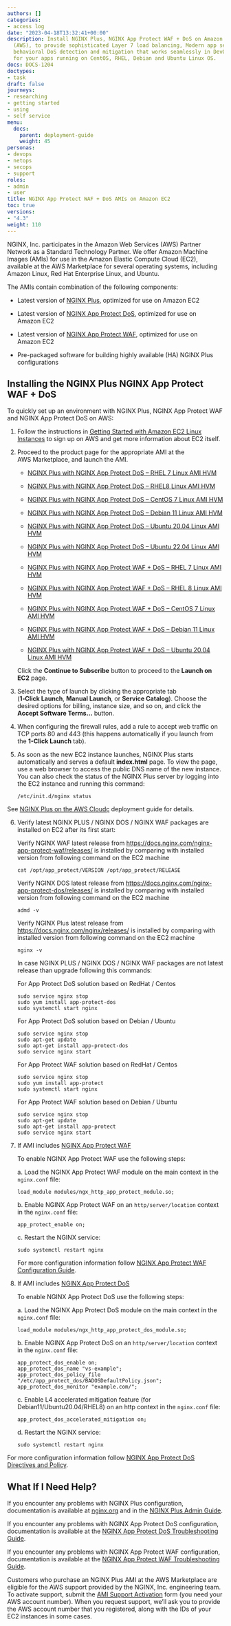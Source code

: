 ```yaml
---
authors: []
categories:
- access log
date: "2023-04-18T13:32:41+00:00"
description: Install NGINX Plus, NGINX App Protect WAF + DoS on Amazon Web Services
  (AWS), to provide sophisticated Layer 7 load balancing, Modern app security solution,
  behavioral DoS detection and mitigation that works seamlessly in DevOps environments
  for your apps running on CentOS, RHEL, Debian and Ubuntu Linux OS.
docs: DOCS-1204
doctypes:
- task
draft: false
journeys:
- researching
- getting started
- using
- self service
menu:
  docs:
    parent: deployment-guide
    weight: 45
personas:
- devops
- netops
- secops
- support
roles:
- admin
- user
title: NGINX App Protect WAF + DoS AMIs on Amazon EC2
toc: true
versions:
- "4.3"
weight: 110
---
```


NGINX, Inc. participates in the Amazon Web Services (AWS) Partner Network as a Standard Technology Partner. We offer Amazon Machine Images (AMIs) for use in the Amazon Elastic Compute Cloud (EC2), available at the AWS Marketplace for several operating systems, including Amazon Linux, Red Hat Enterprise Linux, and Ubuntu.

The AMIs contain combination of the following components:

*   Latest version of [NGINX Plus](https://docs.nginx.com/nginx/), optimized for use on Amazon EC2

*   Latest version of [NGINX App Protect DoS](https://docs.nginx.com/nginx-app-protect-dos/), optimized for use on Amazon EC2
*   Latest version of [NGINX App Protect WAF](https://docs.nginx.com/nginx-app-protect-waf/), optimized for use on Amazon EC2
*   Pre-packaged software for building highly available (HA) NGINX Plus configurations

## Installing the NGINX Plus NGINX App Protect WAF + DoS

To quickly set up an environment with NGINX Plus, NGINX App Protect WAF and NGINX App Protect DoS on AWS:

1.  Follow the instructions in [Getting Started with Amazon EC2 Linux Instances](http://docs.aws.amazon.com/AWSEC2/latest/UserGuide/EC2_GetStarted.html) to sign up on AWS and get more information about EC2 itself.
2.  Proceed to the product page for the appropriate AMI at the AWS Marketplace, and launch the AMI.

    *   [NGINX Plus with NGINX App Protect DoS – RHEL 7 Linux AMI HVM](https://aws.amazon.com/marketplace/pp/prodview-bjdboufufnb7g?sr=0-4&ref_=beagle&applicationId=AWSMPContessa)

    *   [NGINX Plus with NGINX App Protect DoS – RHEL8 Linux AMI HVM](https://aws.amazon.com/marketplace/pp/prodview-e6bifer7o6uzm?sr=0-13&ref_=beagle&applicationId=AWSMPContessa)

    *   [NGINX Plus with NGINX App Protect DoS – CentOS 7 Linux AMI HVM](https://aws.amazon.com/marketplace/pp/prodview-deeny2oe7izti?sr=0-12&ref_=beagle&applicationId=AWSMPContessa)

    *   [NGINX Plus with NGINX App Protect DoS – Debian 11 Linux AMI HVM](https://aws.amazon.com/marketplace/pp/prodview-56oveh2rsxsbq?sr=0-2&ref_=beagle&applicationId=AWSMPContessa)

    *   [NGINX Plus with NGINX App Protect DoS – Ubuntu 20.04 Linux AMI HVM](https://aws.amazon.com/marketplace/pp/prodview-gsoln2vnsgpr4?sr=0-5&ref_=beagle&applicationId=AWSMPContessa)

    *   [NGINX Plus with NGINX App Protect DoS – Ubuntu 22.04 Linux AMI HVM](https://aws.amazon.com/marketplace/pp/prodview-l6f2q2ykrjufy?sr=0-13&ref_=beagle&applicationId=AWSMPContessa)

    *   [NGINX Plus with NGINX App Protect WAF + DoS – RHEL 7 Linux AMI HVM](https://aws.amazon.com/marketplace/pp/prodview-jedbygo6xbvto?sr=0-1&ref_=beagle&applicationId=AWSMPContessa)
   
    *   [NGINX Plus with NGINX App Protect WAF + DoS – RHEL 8 Linux AMI HVM](https://aws.amazon.com/marketplace/pp/prodview-6pvnoyr2mp2co?sr=0-18&ref_=beagle&applicationId=AWSMPContessa)
    
    *   [NGINX Plus with NGINX App Protect WAF + DoS – CentOS 7 Linux AMI HVM](https://aws.amazon.com/marketplace/pp/prodview-jedbygo6xbvto?sr=0-1&ref_=beagle&applicationId=AWSMPContessa)

    *   [NGINX Plus with NGINX App Protect WAF + DoS – Debian 11 Linux AMI HVM](https://aws.amazon.com/marketplace/pp/prodview-wbyobl7a55vcu?sr=0-3&ref_=beagle&applicationId=AWSMPContessa)

    *   [NGINX Plus with NGINX App Protect WAF + DoS – Ubuntu 20.04 Linux AMI HVM](https://aws.amazon.com/marketplace/pp/prodview-zhxmqlcoylkca?sr=0-2&ref_=beagle&applicationId=AWSMPContessa)
                                  
    Click the **Continue to Subscribe** button to proceed to the **Launch on EC2** page.

3.  Select the type of launch by clicking the appropriate tab (<span style="white-space: nowrap; font-weight:bold;">1‑Click Launch</span>, **Manual Launch**, or **Service Catalog**). Choose the desired options for billing, instance size, and so on, and click the <span style="white-space: nowrap; font-weight:bold;">Accept Software Terms…</span> button.
4.  When configuring the firewall rules, add a rule to accept web traffic on TCP ports 80 and 443 (this happens automatically if you launch from the <span style="white-space: nowrap; font-weight:bold;">1-Click Launch</span> tab).
5.  As soon as the new EC2 instance launches, NGINX Plus starts automatically and serves a default **index.html** page. To view the page, use a web browser to access the public DNS name of the new instance. You can also check the status of the NGINX Plus server by logging into the EC2 instance and running this command:

	```nginx
	/etc/init.d/nginx status
	```

  See [NGINX Plus on the AWS Cloudç](https://www.nginx.com/resources/datasheets/nginx-quick-start-guide-for-aws/) deployment guide for details.

6. Verify latest NGINX PLUS / NGINX DOS / NGINX WAF packages are installed on EC2 after its first start:
     
     Verify NGINX WAF latest release from https://docs.nginx.com/nginx-app-protect-waf/releases/ is 
     installed by comparing with installed version from following command on the EC2 machine  
      ```shell
      cat /opt/app_protect/VERSION /opt/app_protect/RELEASE 
      ```

     Verify NGINX DOS latest release from https://docs.nginx.com/nginx-app-protect-dos/releases/ is 
     installed by comparing with installed version from following command on the EC2 machine  
      ```shell
      admd -v 
      ```

     Verify NGINX Plus latest release from https://docs.nginx.com/nginx/releases/ is 
     installed by comparing with installed version from following command on the EC2 machine  
      ```shell
      nginx -v 
      ```  

    In case NGINX PLUS / NGINX DOS / NGINX WAF packages are not latest release than upgrade following this commands:

    For App Protect DoS solution based on RedHat / Centos
      ```shell
      sudo service nginx stop
      sudo yum install app-protect-dos
      sudo systemctl start nginx 
      ```  

    For App Protect DoS solution based on Debian / Ubuntu
      ```shell
      sudo service nginx stop
      sudo apt-get update
      sudo apt-get install app-protect-dos
      sudo service nginx start
      ```  

     For App Protect WAF solution based on RedHat / Centos
      ```shell
      sudo service nginx stop
      sudo yum install app-protect
      sudo systemctl start nginx 
      ```  

    For App Protect WAF solution based on Debian / Ubuntu
      ```shell
      sudo service nginx stop
      sudo apt-get update
      sudo apt-get install app-protect
      sudo service nginx start
      ```  

7. If AMI includes [NGINX App Protect WAF](https://docs.nginx.com/nginx-app-protect-waf/)

    To enable NGINX App Protect WAF use the following steps:

    a. Load the NGINX App Protect WAF module on the main context in the `nginx.conf` file: 

    ```shell
    load_module modules/ngx_http_app_protect_module.so;
    ```

    b. Enable NGINX App Protect WAF on an `http/server/location` context in the `nginx.conf` file:
    
    ```shell
    app_protect_enable on;
    ```

    c. Restart the NGINX service:
    
    ```shell
    sudo systemctl restart nginx
    ```

   For more configuration information follow [NGINX App Protect WAF Configuration Guide](https://docs.nginx.com/nginx-app-protect-waf/configuration-guide/configuration/).



8. If AMI includes [NGINX App Protect DoS](https://docs.nginx.com/nginx-app-protect-dos/)
    
    To enable NGINX App Protect DoS use the following steps:

    a. Load the NGINX App Protect DoS module on the main context in the `nginx.conf` file: 

    ```shell
    load_module modules/ngx_http_app_protect_dos_module.so;
    ```

    b. Enable NGINX App Protect DoS on an `http/server/location` context in the `nginx.conf` file:
    
    ```shell
    app_protect_dos_enable on;
    app_protect_dos_name "vs-example";
    app_protect_dos_policy_file "/etc/app_protect_dos/BADOSDefaultPolicy.json";
    app_protect_dos_monitor "example.com/";
    ```

    c. Enable L4 accelerated mitigation feature (for Debian11/Ubuntu20.04/RHEL8) on an http context in the `nginx.conf` file:
    
    ```shell
    app_protect_dos_accelerated_mitigation on;
    ```
    
    d. Restart the NGINX service:
    
    ```shell
    sudo systemctl restart nginx
    ```

  For more configuration information follow [NGINX App Protect DoS Directives and Policy](https://docs.nginx.com/nginx-app-protect-dos/directives-and-policy/learn-about-directives-and-policy/).



## What If I Need Help?

If you encounter any problems with NGINX Plus configuration, documentation is available at [nginx.org](https://nginx.org/en/docs/) and in the [NGINX Plus Admin Guide](https://docs.nginx.com/nginx/admin-guide/installing-nginx/).

If you encounter any problems with NGINX App Protect DoS configuration, documentation is available at the [NGINX App Protect DoS Troubleshooting Guide](https://docs.nginx.com/nginx-app-protect-dos/troubleshooting-guide/how-to-troubleshoot/).

If you encounter any problems with NGINX App Protect WAF configuration, documentation is available at the [NGINX App Protect WAF Troubleshooting Guide](https://docs.nginx.com/nginx-app-protect-waf/troubleshooting-guide/troubleshooting/).


Customers who purchase an NGINX Plus AMI at the AWS Marketplace are eligible for the AWS support provided by the NGINX, Inc. engineering team. To activate support, submit the [AMI Support Activation](https://www.nginx.com/ami-support-activation/) form (you need your AWS account number). When you request support, we’ll ask you to provide the AWS account number that you registered, along with the IDs of your EC2 instances in some cases.